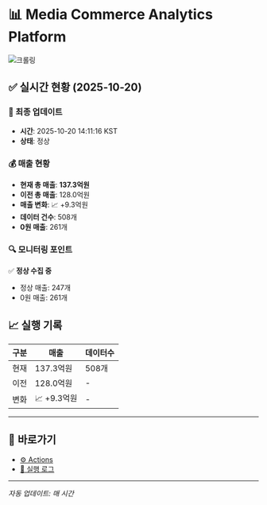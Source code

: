 # 📊 Media Commerce Analytics Platform

![크롤링](https://img.shields.io/badge/크롤링-정상-green)

## ✅ 실시간 현황 (2025-10-20)

### 📍 최종 업데이트
- **시간**: 2025-10-20 14:11:16 KST
- **상태**: 정상

### 💰 매출 현황
- **현재 총 매출**: **137.3억원**
- **이전 총 매출**: 128.0억원
- **매출 변화**: 📈 +9.3억원
- **데이터 건수**: 508개
- **0원 매출**: 261개

### 🔍 모니터링 포인트

✅ **정상 수집 중**
- 정상 매출: 247개
- 0원 매출: 261개


## 📈 실행 기록

| 구분 | 매출 | 데이터수 |
|------|------|----------|
| 현재 | 137.3억원 | 508개 |
| 이전 | 128.0억원 | - |
| 변화 | 📈 +9.3억원 | - |

---

## 🔗 바로가기

- [⚙️ Actions](../../actions)
- [📝 실행 로그](../../actions/workflows/daily_scraping.yml)

---

*자동 업데이트: 매 시간*
